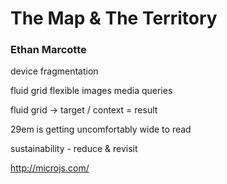 # The Map & The Territory
### Ethan Marcotte

device fragmentation

fluid grid
flexible images
media queries


fluid grid -> target / context = result

29em is getting uncomfortably wide to read


sustainability - reduce & revisit

http://microjs.com/